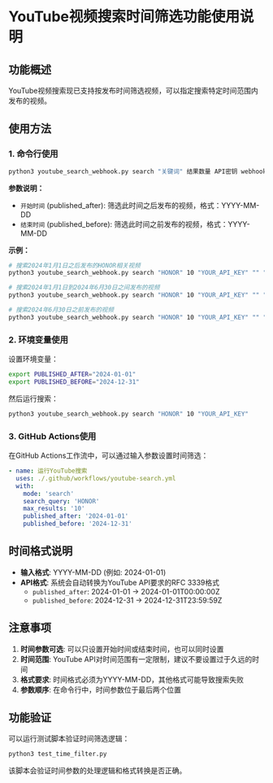 # YouTube视频搜索时间筛选功能使用说明

## 功能概述

YouTube视频搜索现已支持按发布时间筛选视频，可以指定搜索特定时间范围内发布的视频。

## 使用方法

### 1. 命令行使用

```bash
python3 youtube_search_webhook.py search "关键词" 结果数量 API密钥 webhook_url 开始时间 结束时间
```

**参数说明：**
- `开始时间` (published_after): 筛选此时间之后发布的视频，格式：YYYY-MM-DD
- `结束时间` (published_before): 筛选此时间之前发布的视频，格式：YYYY-MM-DD

**示例：**
```bash
# 搜索2024年1月1日之后发布的HONOR相关视频
python3 youtube_search_webhook.py search "HONOR" 10 "YOUR_API_KEY" "" "2024-01-01"

# 搜索2024年1月1日到2024年6月30日之间发布的视频
python3 youtube_search_webhook.py search "HONOR" 10 "YOUR_API_KEY" "" "2024-01-01" "2024-06-30"

# 搜索2024年6月30日之前发布的视频
python3 youtube_search_webhook.py search "HONOR" 10 "YOUR_API_KEY" "" "" "2024-06-30"
```

### 2. 环境变量使用

设置环境变量：
```bash
export PUBLISHED_AFTER="2024-01-01"
export PUBLISHED_BEFORE="2024-12-31"
```

然后运行搜索：
```bash
python3 youtube_search_webhook.py search "HONOR" 10 "YOUR_API_KEY"
```

### 3. GitHub Actions使用

在GitHub Actions工作流中，可以通过输入参数设置时间筛选：

```yaml
- name: 运行YouTube搜索
  uses: ./.github/workflows/youtube-search.yml
  with:
    mode: 'search'
    search_query: 'HONOR'
    max_results: '10'
    published_after: '2024-01-01'
    published_before: '2024-12-31'
```

## 时间格式说明

- **输入格式**: YYYY-MM-DD (例如: 2024-01-01)
- **API格式**: 系统会自动转换为YouTube API要求的RFC 3339格式
  - `published_after`: 2024-01-01 → 2024-01-01T00:00:00Z
  - `published_before`: 2024-12-31 → 2024-12-31T23:59:59Z

## 注意事项

1. **时间参数可选**: 可以只设置开始时间或结束时间，也可以同时设置
2. **时间范围**: YouTube API对时间范围有一定限制，建议不要设置过于久远的时间
3. **格式要求**: 时间格式必须为YYYY-MM-DD，其他格式可能导致搜索失败
4. **参数顺序**: 在命令行中，时间参数位于最后两个位置

## 功能验证

可以运行测试脚本验证时间筛选逻辑：
```bash
python3 test_time_filter.py
```

该脚本会验证时间参数的处理逻辑和格式转换是否正确。
